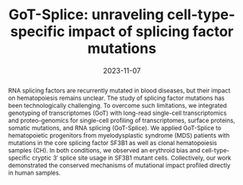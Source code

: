 ---
title: "GoT-Splice: unraveling cell-type-specific impact of splicing factor mutations"

event: Nanopore Community Meeting 2023
event_url: https://nanoporetech.com/ncm23

location: Five Seasons Hotel, Houston TX
address:
  city: Houston
  region: TX
  country: United States

abstract: RNA splicing factors are recurrently mutated in blood diseases, but their impact on hematopoiesis remains unclear. The study of splicing factor mutations has been technologically challenging. To overcome such limitations, we integrated genotyping of transcriptomes (GoT) with long-read single-cell transcriptomics and proteo-genomics for single-cell profiling of transcriptomes, surface proteins, somatic mutations, and RNA splicing (GoT-Splice). We applied GoT-Splice to hematopoietic progenitors from myelodysplastic syndrome (MDS) patients with mutations in the core splicing factor SF3B1 as well as clonal hematopoiesis samples (CH). In both conditions, we observed an erythroid bias and cell-type-specific cryptic 3′ splice site usage in SF3B1 mutant cells. Collectively, our work demonstrated the conserved mechanisms of mutational impact profiled directly in human samples.



# Talk start and end times.
#   End time can optionally be hidden by prefixing the line with `#`.
date: '2023-11-07'
#date_end: '2023-11-07T15:00:00Z'
#all_day: false

# Schedule page publish date (NOT talk date).
publishDate: '2023-01-01T00:00:00Z'

authors: []
tags: []

# Is this a featured talk? (true/false)
featured: false

links:
  - icon: x-twitter
    icon_pack: fab
    name: Follow
    url: https://twitter.com/alt_spliced
url_code: ''
url_pdf: ''
url_slides: ''
url_video: 'https://nanoporetech.com/resource-centre/ncm-2023-houston-got-splice-unraveling-cell-type-specific-impact-splicing-factor'

# Markdown Slides (optional).
#   Associate this talk with Markdown slides.
#   Simply enter your slide deck's filename without extension.
#   E.g. `slides = "example-slides"` references `content/slides/example-slides.md`.
#   Otherwise, set `slides = ""`.
#slides: example

# Projects (optional).
#   Associate this post with one or more of your projects.
#   Simply enter your project's folder or file name without extension.
#   E.g. `projects = ["internal-project"]` references `content/project/deep-learning/index.md`.
#   Otherwise, set `projects = []`.
#projects:
#  - example
---